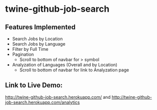 # twine-github-job-search

## Features Implemented

* Search Jobs by Location
* Search Jobs by Language
* Filter by Full Time
* Pagination
  * Scroll to bottom of navbar for > symbol
* Analyzation of Languages (Overall and by Location)
  * Scroll to bottom of navbar for link to Analyzation page
  
## Link to Live Demo: 
http://twine-github-job-search.herokuapp.com/ and http://twine-github-job-search.herokuapp.com/analytics
